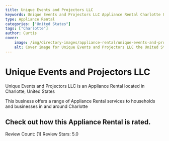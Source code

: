 ```yaml
---
title: Unique Events and Projectors LLC
keywords: Unique Events and Projectors LLC Appliance Rental Charlotte United States 
type: Appliance Rental 
categories: ["United States"]
tags: ["Charlotte"]
author: Curtis
cover:
    image: /img/directory-images/appliance-rental/unique-events-and-projectors-llc.webp
    alt: Cover image for Unique Events and Projectors LLC the United States based Appliance Rental servicing Charlotte 
---
```


# Unique Events and Projectors LLC
Unique Events and Projectors LLC is an Appliance Rental located in Charlotte, United States

This business offers a range of Appliance Rental services to households and businesses in and around Charlotte

## Check out how this Appliance Rental is rated.
Review Count: (1)
Review Stars: 5.0
